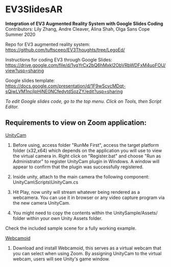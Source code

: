 # EV3SlidesAR

**Integration of EV3 Augmented Reality System with Google Slides Coding**  
Contributors: Lily Zhang, Andre Cleaver, Alina Shah, Olga Sans Cope  
Summer 2020  

Repo for EV3 augmented reality system: https://github.com/tuftsceeo/EV3Thoughts/tree/LegoEd/

Instructions for coding EV3 through Google Slides: https://drive.google.com/file/d/1yqYrCx2bQ6hMxkl2ObVRbWDFxM4uoFOU/view?usp=sharing

Google slides template: https://docs.google.com/presentation/d/1F9wScvcMDqt-sQjwLVM1ncjIpHjNE0NCfedytdSozZY/edit?usp=sharing

*To edit Google slides code, go to the top menu. Click on Tools, then Script Editor.*

## Requirements to view on Zoom application:
[UnityCam](https://github.com/mrayy/UnityCam)
1. Before using, access folder "RunMe First", access the target platform folder (x32,x64) which depends on the application you will use to view the virtual camera in. Right click on "Register.bat" and choose "Run as Administrator" to register UnityCam plugin in Windows. A window will appear to confirm that the plugin was successfully registered.

2. Inside unity, attach to the main camera the following component: UnityCam\Scripts\UnityCam.cs

3. Hit Play, now unity will stream whatever being rendered as a webcamera. You can use it in browser or any video capture program via the new camera UnityCam.

4. You might need to copy the contents within the UnitySample/Assets/ folder within your own Unity Assets folder. 

Check the included sample scene for a fully working example.

[Webcamoid](https://webcamoid.github.io/)
1. Download and install Webcamoid, this serves as a virtual webcam that you can select when using Zoom. By assigning UnityCam to the virtual webcam, users will see Unity's game window.

